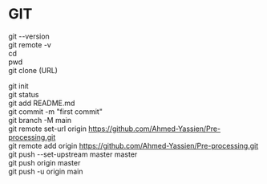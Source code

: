 # GIT

git --version   
git remote -v   
cd   
pwd   
git clone (URL)   

git init   
git status   
git add README.md   
git commit -m "first commit"   
git branch -M main   
git remote set-url origin https://github.com/Ahmed-Yassien/Pre-processing.git    
git remote add origin https://github.com/Ahmed-Yassien/Pre-processing.git   
git push --set-upstream master master   
git push origin master   
git push -u origin main   
